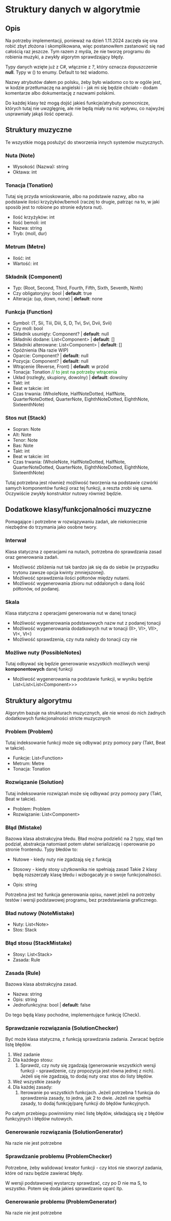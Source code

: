 # Struktury danych w algorytmie

## Opis
Na potrzeby implementacji, ponieważ na dzień 1.11.2024 zaczęła się ona robić zbyt złożona i skomplikowana, więc postanowiłem zastanowić się nad całością raz jeszcze. Tym razem z myśla, że nie tworzę programu do robienia muzyki, a zwykły algorytm sprawdzający błędy.

Typy danych wzięte już z C#, włącznie z *?*, który oznacza dopuszczenie **null**. Typy w () to enumy. Default to też wiadomo.

Nazwy atrybutów dałem po polsku, żeby było wiadomo co to w ogóle jest, w kodzie przetłumaczę na angielski i - jak mi się będzie chciało - dodam komentarze albo dokumentację z nazwami polskimi.

Do każdej klasy też mogą dojść jakieś funkcje/atrybuty pomocnicze, których tutaj nie uwzglęgnię, ale nie będą miały na nic wpływu, co najwyżej usprawniały jakąś ilość operacji.

## Struktury muzyczne
Te wszystkie mogą posłużyć do stworzenia innych systemów muzycznych.

### Nuta (Note)
- Wysokość (Nazwa): string
- Oktawa: int

### Tonacja (Tonation)
Tutaj się przyda wnioskowanie, albo na podstawie nazwy, albo na podstawie ilości krzyżyków/bemoli (raczej to drugie, patrząc na to, w jaki sposób jest to robione po stronie edytora nut).
- Ilość krzyżyków: int
- Ilość bemoli: int
- Nazwa: string
- Tryb: (moll, dur)

### Metrum (Metre)
- Ilość: int
- Wartość: int

### Składnik (Component)
- Typ: (Root, Second, Third, Fourth, Fifth, Sixth, Seventh, Ninth)
- Czy obligatoryjny: bool | **default**: true
- Alteracja: (up, down, none) | **default**: none

### Funkcja (Function)
- Symbol: (T, Sii, Tiii, Diii, S, D, Tvi, Svi, Dvii, Svii)
- Czy moll: bool
- Składnik usunięty: Component? | **default**: null
- Składniki dodane: List\<Component\>  | **default**: []
- Składniki alterowane: List\<Component\>  | **default**: []
- Opóźnienia (Na razie WIP)
- Oparcie: Component? | **default**: null
- Pozycja: Component? | **default**: null
- Wtrącenie (Reverse, Front) | **default**: w przód
- Tonacja: Tonation <span style="color:green;">// to jest na potrzeby wtrącenia</span>
- Układ (rozległy, skupiony, dowolny) | **default**: dowolny
- Takt: int
- Beat w takcie: int
- Czas trwania: (WholeNote, HalfNoteDotted, HalfNote, QuarterNoteDotted, QuarterNote, EighthNoteDotted, EighthNote, SixteenthNote)

### Stos nut (Stack)
- Sopran: Note
- Alt: Note
- Tenor: Note
- Bas: Note
- Takt: int
- Beat w takcie: int
- Czas trwania: (WholeNote, HalfNoteDotted, HalfNote, QuarterNoteDotted, QuarterNote, EighthNoteDotted, EighthNote, SixteenthNote)

Tutaj potrzebna jest również możliwość tworzenia na podstawie czwórki samych komponentów funkcji oraz tej funkcji, a reszta zrobi się sama. Oczywiście zwykły konstruktor nutowy również będzie.







## Dodatkowe klasy/funkcjonalności muzyczne
Pomagające i potrzebne w rozwiązywaniu zadań, ale niekoniecznie niezbędne do trzymania jako osobne twory.

### Interwał
Klasa statyczna z operacjami na nutach, potrzebna do sprawdzania zasad oraz generowania zadań.

- Możliwość zbliżenia nut tak bardzo jak się da do siebie (w przypadku trytonu zawsze opcja kwinty zmniejszonej).
- Możliwość sprawdzenia ilości półtonów między nutami.
- Możliwość wygenerowania zbioru nut oddalonych o daną ilość półtonów, od podanej.

### Skala
Klasa statyczna z operacjami generowania nut w danej tonacji

- Możliwość wygenerowania podstawowych nazw nut z podanej tonacji
- Możliwość wygenerowania dodatkowych nut w tonacji (II>, VI>, VII>, VI<, VI<)
- Możliwość sprawdzenia, czy nuta należy do tonacji czy nie

### Możliwe nuty (PossibleNotes)
Tutaj odbywać się będzie generowanie wszystkich możliwych wersji **komponentowych** danej funkcji

- Możliwość wygenerowania na podstawie funkcji, w wyniku będzie List\<List\<List\<Component\>\>\>



## Struktury algorytmu
Algorytm bazuje na strukturach muzycznych, ale nie wnosi do nich żadnych dodatkowych funkcjonalności stricte muzycznych

### Problem (Problem)
Tutaj indeksowanie funkcji może się odbywać przy pomocy pary (Takt, Beat w takcie).

- Funkcje: List\<Function\>
- Metrum: Metre
- Tonacja: Tonation

### Rozwiązanie (Solution)
Tutaj indeksowanie rozwiązań może się odbywać przy pomocy pary (Takt, Beat w takcie).

- Problem: Problem
- Rozwiązanie: List\<Component\>

### Błąd (Mistake)
Bazowa klasa abstrakcyjna błedu. Bład można podzielić na 2 typy, stąd ten podział, abstrakcja natomiast potem ułatwi serializację i operowanie po stronie frontendu. Typy błedów to:
- Nutowe - kiedy nuty nie zgadzają się z funkcją
- Stosowy - kiedy stosy użytkownika nie spełniają zasad
Takie 2 klasy będą rozszerzały klasę błedu i wzbogacały je o swoje funkcjonalności.

- Opis: string

Potrzebna jest też funkcja generowania opisu, nawet jeżeli na potrzeby testów i wersji podstawowej programu, bez przedstawiania graficznego.

### Bład nutowy (NoteMistake)
- Nuty: List\<Note\>
- Stos: Stack

### Błąd stosu (StackMistake)
- Stosy: List\<Stack\>
- Zasada: Rule

### Zasada (Rule)
Bazowa klasa abstrakcyjna zasad.
- Nazwa: string
- Opis: string
- Jednofunkcyjna: bool | **default**: false

Do tego będą klasy pochodne, implementujące funkcję (Check).

### Sprawdzanie rozwiązania (SolutionChecker)
Być może klasa statyczna, z funkcją sprawdzania zadania. Zwracać będzie listę błędów.

<ol>
<li>Weź zadanie</li>
<li>
Dla każdego stosu:
<ol>
<li>
Sprawdź, czy nuty się zgadzają (generowanie wszystkich wersji funkcji - sprawdzenie, czy propozycja jest równa jednej z nich). Jeżeli się nie zgadzają, to dodaj nuty oraz stos do listy błędów.
</li>
</ol>
</li>
<li>Weź wszystkie zasady</li>
<li>Dla każdej zasady:
<ol>
<li>
Iterowanie po wszystkich funkcjach. Jeżeli potrzebna 1 funkcja do sprawdzenia zasady, to jedna, jak 2 to dwie. Jeżeli nie spełnia zasady, to dodaj funkcję/parę funkcji do błędów funkcyjnych.
</li>
</ol>
</li>
</ol>

Po całym przebiegu powinniśmy mieć listę błędów, składającą się z błędów funkcyjnych i błędów nutowych.

### Generowanie rozwiązania (SolutionGenerator)
Na razie nie jest potrzebne

### Sprawdzanie problemu (ProblemChecker)
Potrzebne, żeby walidować kreator funkcji - czy ktoś nie stworzył zadania, które od razu będzie zawierać błędy.

W wersji podstawowej wystarczy sprawdzać, czy po D nie ma S, to wszystko. Potem się doda jakieś sprawdzanie oparć itp.

### Generowanie problemu (ProblemGenerator)
Na razie nie jest potrzebne